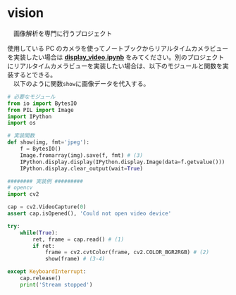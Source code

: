 # vision
　画像解析を専門に行うプロジェクト

使用している PC のカメラを使ってノートブックからリアルタイムカメラビューを実装したい場合は **[display_video.ipynb](display_video.ipynb)** をみてください。別のプロジェクトにリアルタイムカメラビューを実装したい場合は、以下のモジュールと関数を実装するとできる。<br>
　以下のように関数`show`に画像データを代入する。
```python
# 必要なモジュール
from io import BytesIO
from PIL import Image
import IPython
import os

# 実装関数
def show(img, fmt='jpeg'):
    f = BytesIO()
    Image.fromarray(img).save(f, fmt) # (3)
    IPython.display.display(IPython.display.Image(data=f.getvalue()))
    IPython.display.clear_output(wait=True)

######## 実装例 #########
# opencv
import cv2

cap = cv2.VideoCapture(0)
assert cap.isOpened(), 'Could not open video device'

try:
    while(True):
        ret, frame = cap.read() # (1)
        if ret:
            frame = cv2.cvtColor(frame, cv2.COLOR_BGR2RGB) # (2)
            show(frame) # (3-4)

except KeyboardInterrupt:
    cap.release()
    print('Stream stopped')
```
